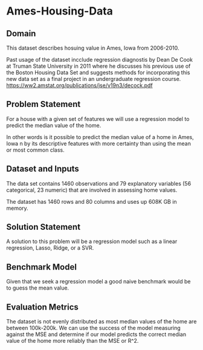 # Ames-Housing-Data

## Domain
This dataset describes hosuing value in Ames, Iowa from 2006-2010.

Past usage of the dataset incclude regression diagnostis by Dean De Cook at Truman State University in 2011 where he discusses his previous use of the Boston Housing Data Set and suggests methods for incorporating this new data set as a final project in an undergraduate regression course.
https://ww2.amstat.org/publications/jse/v19n3/decock.pdf

## Problem Statement
For a house with a given set of features we will use a regression model to predict the median value of the home.

In other words is it possible to predict the median value of a home in Ames, Iowa n by its descriptive features with more certainty than using the mean or most common class.

## Dataset and Inputs
The data set contains 1460 observations and 79 explanatory variables (56 categorical, 23 numeric) that are involved in assessing home values.

The dataset has 1460 rows and 80 columns and uses up 608K GB in memory.

## Solution Statement
A solution to this problem will be a regression model such as a linear regression, Lasso, Ridge, or a SVR.

## Benchmark Model
Given that we seek a regression model a good naive benchmark would be to guess the mean value.

## Evaluation Metrics
The dataset is not evenly distributed as most median values of the home are between 100k-200k. We can use the success of the model measuring against the MSE and determine if our model predicts the correct median value of the home more reliably than the MSE or R^2.